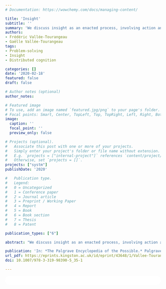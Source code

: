 ```yaml
---
# Documentation: https://wowchemy.com/docs/managing-content/

title: 'Insight'
subtitle: ''
summary: 'We discuss insight as an enacted process, involving action and perception. As a physical and perceptual activity, a degree of serendipity is inevitable, and, in some circumstances, insight becomes “outsight.” We identify eight key features of first-order creative cognition that map out a new program of research on insight.'
authors:
- Frédéric Vallée-Tourangeau
- Gaëlle Vallée-Tourangeau
tags: 
- Problem-solving
- Insight
- Distributed cognition

categories: []
date: '2020-02-18'
featured: false
draft: false

# Author notes (optional)
author_notes:

# Featured image
# To use, add an image named `featured.jpg/png` to your page's folder.
# Focal points: Smart, Center, TopLeft, Top, TopRight, Left, Right, BottomLeft, Bottom, BottomRight.
image:
  caption: ''
  focal_point: ''
  preview_only: false

# Projects (optional).
#   Associate this post with one or more of your projects.
#   Simply enter your project's folder or file name without extension.
#   E.g. `projects = ["internal-project"]` references `content/project/deep-learning/index.md`.
#   Otherwise, set `projects = []`.
projects: ["systm"]
publishDate: '2020'

#   Publication type.
#   Legend:
#   0 = Uncategorized
#   1 = Conference paper
#   2 = Journal article
#   3 = Preprint / Working Paper
#   4 = Report
#   5 = Book
#   6 = Book section
#   7 = Thesis
#   8 = Patent

publication_types: ["6"]

abstract: "We discuss insight as an enacted process, involving action and perception. As a physical and perceptual activity, a degree of serendipity is inevitable, and, in some circumstances, insight becomes *outsight*. We identify eight key features of first-order creative cognition that map out a new program of research on insight."

publication: 'In: *The Palgrave Encyclopedia of the Possible.* Palgrave Macmillan.'
url_pdf: https://eprints.kingston.ac.uk/id/eprint/43648/1/Vallee-Tourangeau-F-43648-AAM.pdf
doi: 10.1007/978-3-319-98390-5_35-1

---
```


<html>
  <style>
    section {
        background: white;
        color: black;
        border-radius: 1em;
        padding: 1em;
        left: 50% }
    #inner {
        display: inline-block;
        display: flex;
        align-items: center;
        justify-content: center }
  </style>
  <section>
    <div id="inner">
      <script type='text/javascript' src='https://d1bxh8uas1mnw7.cloudfront.net/assets/embed.js'></script>
        <span style="float:left"; 
          class="__dimensions_badge_embed__" 
          data-doi="10.1007/978-3-319-98390-5_35-1" 
          data-hide-zero-citations="true" 
          data-legend="always">
        </span>
      <script async src="https://badge.dimensions.ai/badge.js" charset="utf-8"></script>
        <div  style="float:right"; 
          data-link-target="_blank" 
          data-badge-details="none" 
          data-badge-type="donut"
          data-doi="10.1007/978-3-319-98390-5_35-1"   
          data-condensed="true"
          data-hide-no-mentions="true" 
          class="altmetric-embed">
        </div>
    </div>
  </section>
